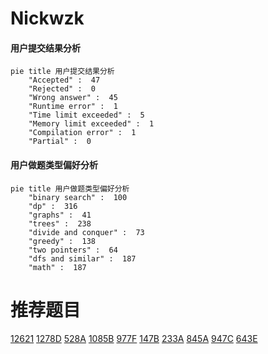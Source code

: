 # Nickwzk

<!-- tabs:start -->



#### **用户提交结果分析**

```mermaid
pie title 用户提交结果分析
    "Accepted" :  47
    "Rejected" :  0
    "Wrong answer" :  45
    "Runtime error" :  1
    "Time limit exceeded" :  5
    "Memory limit exceeded" :  1
    "Compilation error" :  1
    "Partial" :  0
```

#### **用户做题类型偏好分析**

```mermaid
pie title 用户做题类型偏好分析
    "binary search" :  100
    "dp" :  316
    "graphs" :  41
    "trees" :  238
    "divide and conquer" :  73
    "greedy" :  138
    "two pointers" :  64
    "dfs and similar" :  187
    "math" :  187
```



<!-- tabs:end -->
# 推荐题目
[12621](https://codeforces.com/contest/1262/problem/1)
[1278D](https://codeforces.com/contest/1278/problem/D)
[528A](https://codeforces.com/contest/528/problem/A)
[1085B](https://codeforces.com/contest/1085/problem/B)
[977F](https://codeforces.com/contest/977/problem/F)
[147B](https://codeforces.com/contest/147/problem/B)
[233A](https://codeforces.com/contest/233/problem/A)
[845A](https://codeforces.com/contest/845/problem/A)
[947C](https://codeforces.com/contest/947/problem/C)
[643E](https://codeforces.com/contest/643/problem/E)
